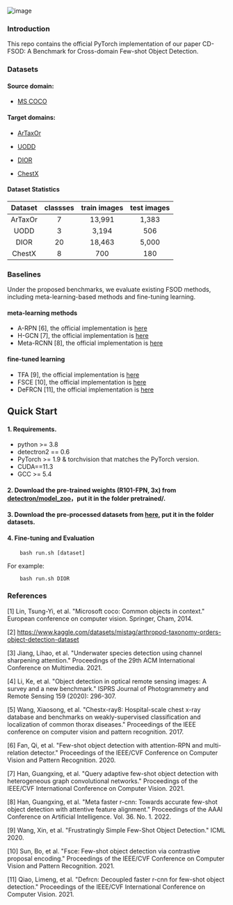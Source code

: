 

![image](https://github.com/Paper-ID-1349/CD-FSOD/blob/main/figures/fig1.png)

### Introduction
This repo contains the official PyTorch implementation of our paper CD-FSOD: A Benchmark for Cross-domain Few-shot Object Detection.


### Datasets


#### Source domain: 

* [MS COCO](https://cocodataset.org/#home)

#### Target domains: 

* [ArTaxOr](https://www.kaggle.com/datasets/mistag/arthropod-taxonomy-orders-object-detection-dataset)

* [UODD](https://github.com/LehiChiang/Underwater-object-detection-dataset)

* [DIOR](https://drive.google.com/drive/folders/1UdlgHk49iu6WpcJ5467iT-UqNPpx__CC)

* [ChestX](https://github.com/TRKuan/cxr8)

#### Dataset Statistics

| Dataset | classses | train images | test images |
| :-----: | :----: | :----: | :----: |
| ArTaxOr | 7 | 13,991 | 1,383 |
| UODD | 3 | 3,194 | 506 |
| DIOR | 20 | 18,463 | 5,000 |
| ChestX | 8 | 700 | 180 |

### Baselines

Under the proposed benchmarks, we evaluate existing FSOD methods, including meta-learning-based methods and fine-tuning learning.

#### meta-learning methods
* A-RPN [6], the official implementation is [here](https://github.com/fanq15/FewX)
* H-GCN [7], the official implementation is [here](https://github.com/GuangxingHan/QA-FewDet)  
* Meta-RCNN [8],  the official implementation is [here](https://github.com/guangxinghan/meta-faster-r-cnn)

#### fine-tuned learning
* TFA [9], the official implementation is [here](https://github.com/ucbdrive/few-shot-object-detection)
* FSCE [10], the official implementation is [here](https://github.com/megvii-research/FSCE)
* DeFRCN [11], the official implementation is [here](https://github.com/er-muyue/DeFRCN)

## Quick Start

#### 1. Requirements.
* python >= 3.8
* detectron2 == 0.6
* PyTorch >= 1.9 & torchvision that matches the PyTorch version.
* CUDA==11.3
* GCC >= 5.4
#### 2. Download the pre-trained weights (R101-FPN, 3x) from [detectron/model_zoo](https://github.com/facebookresearch/detectron2/blob/main/MODEL_ZOO.md)，put it in the folder pretrained/.

#### 3. Download the pre-processed datasets from [here](https://drive.google.com/file/d/1RLfAMTS6Z-ArpqYIO6FoH1xv9JZ1X4HU/view?usp=sharing), put it in the folder datasets.

#### 4. Fine-tuning and Evaluation

```
    bash run.sh [dataset]
```
    
For example:

```
    bash run.sh DIOR
```

### References
[1] Lin, Tsung-Yi, et al. "Microsoft coco: Common objects in context." European conference on computer vision. Springer, Cham, 2014.

[2] https://www.kaggle.com/datasets/mistag/arthropod-taxonomy-orders-object-detection-dataset

[3] Jiang, Lihao, et al. "Underwater species detection using channel sharpening attention." Proceedings of the 29th ACM International Conference on Multimedia. 2021.

[4] Li, Ke, et al. "Object detection in optical remote sensing images: A survey and a new benchmark." ISPRS Journal of Photogrammetry and Remote Sensing 159 (2020): 296-307.

[5] Wang, Xiaosong, et al. "Chestx-ray8: Hospital-scale chest x-ray database and benchmarks on weakly-supervised classification and localization of common thorax diseases." Proceedings of the IEEE conference on computer vision and pattern recognition. 2017.

[6] Fan, Qi, et al. "Few-shot object detection with attention-RPN and multi-relation detector." Proceedings of the IEEE/CVF Conference on Computer Vision and Pattern Recognition. 2020.

[7] Han, Guangxing, et al. "Query adaptive few-shot object detection with heterogeneous graph convolutional networks." Proceedings of the IEEE/CVF International Conference on Computer Vision. 2021.

[8] Han, Guangxing, et al. "Meta faster r-cnn: Towards accurate few-shot object detection with attentive feature alignment." Proceedings of the AAAI Conference on Artificial Intelligence. Vol. 36. No. 1. 2022.

[9]  Wang, Xin, et al. "Frustratingly Simple Few-Shot Object Detection." ICML 2020.

[10] Sun, Bo, et al. "Fsce: Few-shot object detection via contrastive proposal encoding." Proceedings of the IEEE/CVF Conference on Computer Vision and Pattern Recognition. 2021.

[11] Qiao, Limeng, et al. "Defrcn: Decoupled faster r-cnn for few-shot object detection." Proceedings of the IEEE/CVF International Conference on Computer Vision. 2021.
